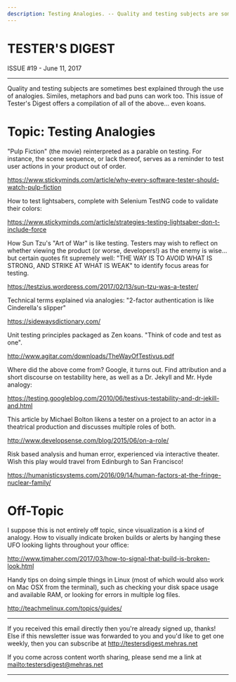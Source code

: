 ```yaml
---
description: Testing Analogies. -- Quality and testing subjects are sometimes best explained through the use of analogies. Similes, metaphors, parables and bad puns can work too. This issue of Tester's Digest offers a compilation of all of the above... even koans.
---
```


TESTER'S DIGEST
===============
ISSUE #19 - June 11, 2017

---

Quality and testing subjects are sometimes best explained through the use of analogies. Similes, metaphors and bad puns can work too. This issue of Tester's Digest offers a compilation of all of the above... even koans.

Topic: Testing Analogies
========================

"Pulp Fiction" (the movie) reinterpreted as a parable on testing. For instance, the scene sequence, or lack thereof, serves as a reminder to test user actions in your product out of order.

<https://www.stickyminds.com/article/why-every-software-tester-should-watch-pulp-fiction>

How to test lightsabers, complete with Selenium TestNG code to validate their colors:

<https://www.stickyminds.com/article/strategies-testing-lightsaber-don-t-include-force>

How Sun Tzu's "Art of War" is like testing. Testers may wish to reflect on whether viewing the product (or worse, developers!) as the enemy is wise... but certain quotes fit supremely well: "THE WAY IS TO AVOID WHAT IS STRONG, AND STRIKE AT WHAT IS WEAK" to identify focus areas for testing.

<https://testzius.wordpress.com/2017/02/13/sun-tzu-was-a-tester/>

Technical terms explained via analogies: "2-factor authentication is like Cinderella's slipper"

<https://sidewaysdictionary.com/>

Unit testing principles packaged as Zen koans. "Think of code and test as one".

<http://www.agitar.com/downloads/TheWayOfTestivus.pdf>

Where did the above come from? Google, it turns out. Find attribution and a short discourse on testability here, as well as a Dr. Jekyll and Mr. Hyde analogy:

<https://testing.googleblog.com/2010/06/testivus-testability-and-dr-jekill-and.html>

This article by Michael Bolton likens a tester on a project to an actor in a theatrical production and discusses multiple roles of both.

<http://www.developsense.com/blog/2015/06/on-a-role/>

Risk based analysis and human error, experienced via interactive theater. Wish this play would travel from Edinburgh to San Francisco!

<https://humanisticsystems.com/2016/09/14/human-factors-at-the-fringe-nuclear-family/>


Off-Topic
=========

I suppose this is not entirely off topic, since visualization is a kind of analogy. How to visually indicate broken builds or alerts by hanging these UFO looking lights throughout your office:

<http://www.tjmaher.com/2017/03/how-to-signal-that-build-is-broken-look.html>

Handy tips on doing simple things in Linux (most of which would also work on Mac OSX from the terminal), such as checking your disk space usage and available RAM, or looking for errors in multiple log files.

<http://teachmelinux.com/topics/guides/>

---

If you received this email directly then you're already signed up, thanks! Else
if this newsletter issue was forwarded to you and you'd like to get one weekly,
then you can subscribe at <http://testersdigest.mehras.net>

If you come across content worth sharing, please send me a link at
<mailto:testersdigest@mehras.net>

---
